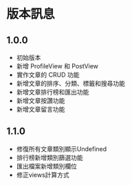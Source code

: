 # 版本訊息

## 1.0.0
- 初始版本
- 新增 ProfileView 和 PostView
- 實作文章的 CRUD 功能
- 新增文章的排序、分類、標籤和搜尋功能
- 新增文章排行榜和匯出功能
- 新增文章按讚功能
- 新增文章留言功能

## 1.1.0
- 修復所有文章類別顯示Undefined
- 排行榜新增類別篩選功能
- 匯出檔案新增類別欄位
- 修正views計算方式
